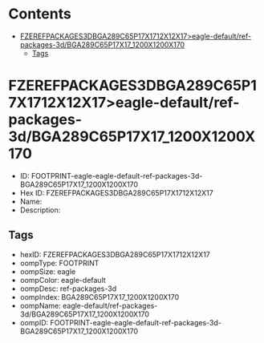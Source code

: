 



Contents
========

* [FZEREFPACKAGES3DBGA289C65P17X1712X12X17>eagle-default/ref-packages-3d/BGA289C65P17X17_1200X1200X170](#fzerefpackages3dbga289c65p17x1712x12x17eagle-defaultref-packages-3dbga289c65p17x17_1200x1200x170)
	* [Tags](#tags)

# FZEREFPACKAGES3DBGA289C65P17X1712X12X17>eagle-default/ref-packages-3d/BGA289C65P17X17_1200X1200X170

- ID: FOOTPRINT-eagle-eagle-default-ref-packages-3d-BGA289C65P17X17_1200X1200X170
- Hex ID: FZEREFPACKAGES3DBGA289C65P17X1712X12X17
- Name: 
- Description: 

## Tags

- hexID: FZEREFPACKAGES3DBGA289C65P17X1712X12X17
- oompType: FOOTPRINT
- oompSize: eagle
- oompColor: eagle-default
- oompDesc: ref-packages-3d
- oompIndex: BGA289C65P17X17_1200X1200X170
- oompName: eagle-default/ref-packages-3d/BGA289C65P17X17_1200X1200X170
- oompID: FOOTPRINT-eagle-eagle-default-ref-packages-3d-BGA289C65P17X17_1200X1200X170
